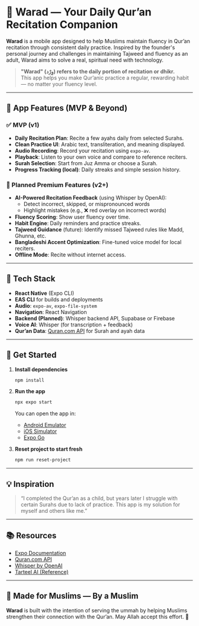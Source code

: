 # 🌙 Warad — Your Daily Qur’an Recitation Companion

**Warad** is a mobile app designed to help Muslims maintain fluency in Qur’an recitation through consistent daily practice. Inspired by the founder's personal journey and challenges in maintaining Tajweed and fluency as an adult, Warad aims to solve a real, spiritual need with technology.

> **"Warad" (وِرْد) refers to the daily portion of recitation or dhikr.**  
> This app helps you make Qur’anic practice a regular, rewarding habit — no matter your fluency level.

---

## 📱 App Features (MVP & Beyond)

### ✅ MVP (v1)
- **Daily Recitation Plan**: Recite a few ayahs daily from selected Surahs.
- **Clean Practice UI**: Arabic text, transliteration, and meaning displayed.
- **Audio Recording**: Record your recitation using `expo-av`.
- **Playback**: Listen to your own voice and compare to reference reciters.
- **Surah Selection**: Start from Juz Amma or choose a Surah.
- **Progress Tracking (local)**: Daily streaks and simple session history.

### 🚀 Planned Premium Features (v2+)
- **AI-Powered Recitation Feedback** (using Whisper by OpenAI):
  - Detect incorrect, skipped, or mispronounced words
  - Highlight mistakes (e.g., ❌ red overlay on incorrect words)
- **Fluency Scoring**: Show user fluency over time.
- **Habit Engine**: Daily reminders and practice streaks.
- **Tajweed Guidance** (future): Identify missed Tajweed rules like Madd, Ghunna, etc.
- **Bangladeshi Accent Optimization**: Fine-tuned voice model for local reciters.
- **Offline Mode**: Recite without internet access.

---

## 🧱 Tech Stack

- **React Native** (Expo CLI)
- **EAS CLI** for builds and deployments
- **Audio**: `expo-av`, `expo-file-system`
- **Navigation**: React Navigation
- **Backend (Planned)**: Whisper backend API, Supabase or Firebase
- **Voice AI**: Whisper (for transcription + feedback)
- **Qur’an Data**: [Quran.com API](https://quran.api-docs.io/) for Surah and ayah data


---

## 🔧 Get Started

1. **Install dependencies**

   ```bash
   npm install
   ````

2. **Run the app**

   ```bash
   npx expo start
   ```

   You can open the app in:

   * [Android Emulator](https://docs.expo.dev/workflow/android-studio-emulator/)
   * [iOS Simulator](https://docs.expo.dev/workflow/ios-simulator/)
   * [Expo Go](https://expo.dev/go)

3. **Reset project to start fresh**

   ```bash
   npm run reset-project
   ```

---

## 💡 Inspiration

> “I completed the Qur’an as a child, but years later I struggle with certain Surahs due to lack of practice. This app is my solution for myself and others like me.”

---

## 📚 Resources

* [Expo Documentation](https://docs.expo.dev/)
* [Quran.com API](https://quran.api-docs.io/)
* [Whisper by OpenAI](https://platform.openai.com/docs/guides/speech-to-text)
* [Tarteel AI (Reference)](https://tarteel.ai)

---

## 🕋 Made for Muslims — By a Muslim

**Warad** is built with the intention of serving the ummah by helping Muslims strengthen their connection with the Qur’an. May Allah accept this effort. 🤲

